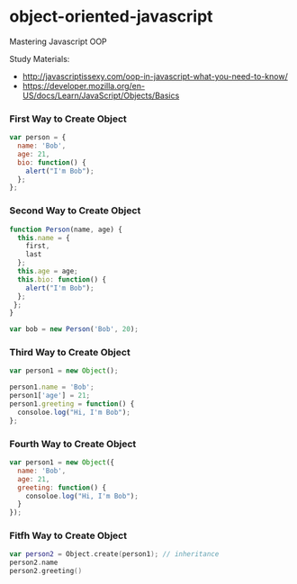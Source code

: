 # object-oriented-javascript
Mastering Javascript OOP

Study Materials: 
  - http://javascriptissexy.com/oop-in-javascript-what-you-need-to-know/
  - https://developer.mozilla.org/en-US/docs/Learn/JavaScript/Objects/Basics
  

### First Way to Create Object 
```javascript 
var person = {
  name: 'Bob',
  age: 21,
  bio: function() {
    alert("I'm Bob");
  };
};
```

### Second Way to Create Object 
```javascript 
function Person(name, age) {
  this.name = {
    first,
    last
  };
  this.age = age;
  this.bio: function() {
    alert("I'm Bob");
  };
 };
}

var bob = new Person('Bob', 20);
```

### Third Way to Create Object
```javascript 
var person1 = new Object();

person1.name = 'Bob';
person1['age'] = 21;
person1.greeting = function() {
  consoloe.log("Hi, I'm Bob");
};
```

### Fourth Way to Create Object 
```javascript 
var person1 = new Object({
  name: 'Bob',
  age: 21,
  greeting: function() {
    consoloe.log("Hi, I'm Bob");
  }
});
```

### Fitfh Way to Create Object 
```swift
var person2 = Object.create(person1); // inheritance
person2.name
person2.greeting()
```


